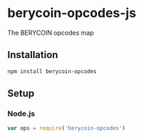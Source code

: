 # berycoin-opcodes-js
The BERYCOIN opcodes map

## Installation
``` bash
npm install berycoin-opcodes
```

## Setup
### Node.js
``` javascript
var ops = require('berycoin-opcodes')
```

